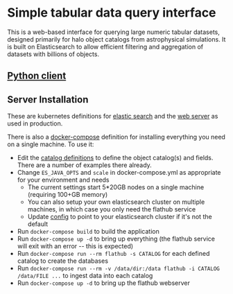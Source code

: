 # Simple tabular data query interface

This is a web-based interface for querying large numeric tabular datasets, designed primarily for halo object catalogs from astrophysical simulations.
It is built on Elasticsearch to allow efficient filtering and aggregation of datasets with billions of objects.

## [Python client](py/README.md)

## Server Installation

These are kubernetes definitions for [elastic search](k8s-es.yml) and the [web server](k8s.yml) as used in production.

There is also a [docker-compose](docker-compose.yml) definition for installing everything you need on a single machine.  To use it:

- Edit the [catalog definitions](catalogs) to define the object catalog(s) and fields.  There are a number of examples there already.
- Change `ES_JAVA_OPTS` and `scale` in docker-compose.yml as appropriate for your environment and needs
   - The current settings start 5\*20GB nodes on a single machine (requiring 100+GB memory)
   - You can also setup your own elasticsearch cluster on multiple machines, in which case you only need the flathub service
   - Update [config](config) to point to your elasticsearch cluster if it's not the default
- Run `docker-compose build` to build the application
- Run `docker-compose up -d` to bring up everything (the flathub service will exit with an error -- this is expected)
- Run `docker-compose run --rm flathub -s CATALOG` for each defined catalog to create the databases
- Run `docker-compose run --rm -v /data/dir:/data flathub -i CATALOG /data/FILE ...` to ingest data into each catalog
- Run `docker-compose up -d` to bring up the flathub webserver
